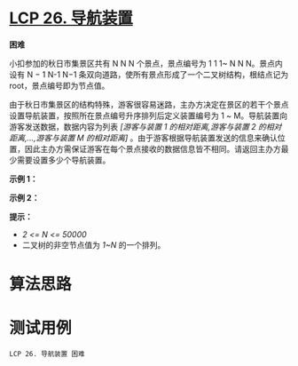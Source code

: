 # [LCP 26. 导航装置][cnTitle]

**困难**

小扣参加的秋日市集景区共有 N N N 个景点，景点编号为 1 1 1~ N N N。景点内设有 N − 1 N-1 N−1 条双向道路，使所有景点形成了一个二叉树结构，根结点记为 root，景点编号即为节点值。


由于秋日市集景区的结构特殊，游客很容易迷路，主办方决定在景区的若干个景点设置导航装置，按照所在景点编号升序排列后定义装置编号为 1 ~ M。导航装置向游客发送数据，数据内容为列表  *[游客与装置 1 的相对距离,游客与装置 2 的相对距离,...,游客与装置 M 的相对距离]* 。由于游客根据导航装置发送的信息来确认位置，因此主办方需保证游客在每个景点接收的数据信息皆不相同。请返回主办方最少需要设置多少个导航装置。


**示例 1：** 




**示例 2：** 




**提示：** 


-  *2 <= N <= 50000*  
- 二叉树的非空节点值为  *1~N*  的一个排列。




# 算法思路

# 测试用例
```
LCP 26. 导航装置 困难
```

[cnTitle]: https://leetcode-cn.com/problems/hSRGyL/
